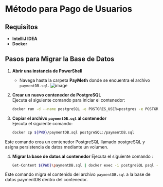 # Método para Pago de Usuarios

## Requisitos
- **IntelliJ IDEA**
- **Docker**

## Pasos para Migrar la Base de Datos

1. **Abrir una instancia de PowerShell**  
   - Navega hasta la carpeta **PayMeth** donde se encuentra el archivo `paymentDB.sql`.
![image](https://github.com/user-attachments/assets/43d7c2ff-c602-4c56-85e5-0933aa218c13)

2. **Crear un nuevo contenedor de PostgreSQL**  
   Ejecuta el siguiente comando para iniciar el contenedor:  
   ```bash
   docker run -d --name postgreSQL -e POSTGRES_USER=postgres -e POSTGRES_PASSWORD=postgres -e POSTGRES_DB=paymentDB -p 5432:5432 -v ${PWD}/db-data:/var/lib/postgresql/data postgres:latest

3. **Copiar el archivo `paymentDB.sql` al contenedor**  
   Ejecuta el siguiente comando:  
   ```bash
   docker cp ${PWD}/paymentDB.sql postgreSQL:/paymentDB.sql

Este comando crea un contenedor PostgreSQL llamado postgreSQL y asigna persistencia de datos mediante un volumen.

4. **Migrar la base de datos al contenedor**
   Ejecuta el siguiente comando :  
   ```bash
   Get-Content ${PWD}\paymentDB.sql | docker exec -i postgreSQL psql -U postgres -d paymentDB
Este comando migra el contenido del archivo `paymentDB.sql` a la base de datos paymentDB dentro del contenedor.
